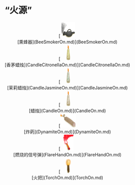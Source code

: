 # “火源”  
<div style="display:inline-block"><div class="gamedatalist" style="text-align:center;min-width:150px;min-height:0px;"><div style="text-align:center;">[<div style="width:50px;display:inline-block;text-align:center"><img decoding="async" src="../wiki/Sprite/BeeSmokerOn.png" href="a.md" style="max-width:50px;max-height:50px;"></div><br>[熏蜂器](BeeSmokerOn.md)](BeeSmokerOn.md)</div></div><div class="gamedatalist" style="text-align:center;min-width:150px;min-height:0px;"><div style="text-align:center;">[<div style="width:50px;display:inline-block;text-align:center"><img decoding="async" src="../wiki/Sprite/CandleOnCitronella.png" href="a.md" style="max-width:50px;max-height:50px;"></div><br>[香茅蜡烛](CandleCitronellaOn.md)](CandleCitronellaOn.md)</div></div><div class="gamedatalist" style="text-align:center;min-width:150px;min-height:0px;"><div style="text-align:center;">[<div style="width:50px;display:inline-block;text-align:center"><img decoding="async" src="../wiki/Sprite/CandleOnJasmine.png" href="a.md" style="max-width:50px;max-height:50px;"></div><br>[茉莉蜡烛](CandleJasmineOn.md)](CandleJasmineOn.md)</div></div><div class="gamedatalist" style="text-align:center;min-width:150px;min-height:0px;"><div style="text-align:center;">[<div style="width:50px;display:inline-block;text-align:center"><img decoding="async" src="../wiki/Sprite/CandleOn.png" href="a.md" style="max-width:50px;max-height:50px;"></div><br>[蜡烛](CandleOn.md)](CandleOn.md)</div></div><div class="gamedatalist" style="text-align:center;min-width:150px;min-height:0px;"><div style="text-align:center;">[<div style="width:50px;display:inline-block;text-align:center"><img decoding="async" src="../wiki/Sprite/DynamiteOn.png" href="a.md" style="max-width:50px;max-height:50px;"></div><br>[炸‍葯](DynamiteOn.md)](DynamiteOn.md)</div></div><div class="gamedatalist" style="text-align:center;min-width:150px;min-height:0px;"><div style="text-align:center;">[<div style="width:50px;display:inline-block;text-align:center"><img decoding="async" src="../wiki/Sprite/FlareLit.png" href="a.md" style="max-width:50px;max-height:50px;"></div><br>[燃烧的信号弹](FlareHandOn.md)](FlareHandOn.md)</div></div><div class="gamedatalist" style="text-align:center;min-width:150px;min-height:0px;"><div style="text-align:center;">[<div style="width:50px;display:inline-block;text-align:center"><img decoding="async" src="../wiki/Sprite/TorchOn.png" href="a.md" style="max-width:50px;max-height:50px;"></div><br>[火把](TorchOn.md)](TorchOn.md)</div></div></div>  
  


<script>document.title="“火源” - 卡牌生存百科 Card Survival Wiki";</script>